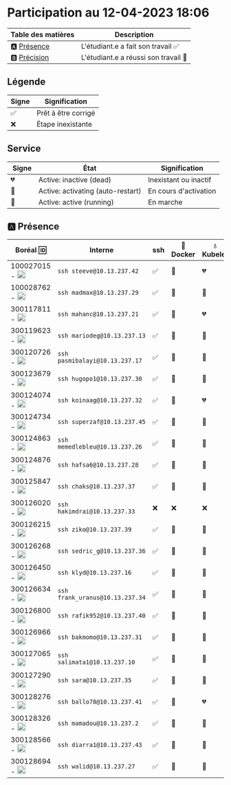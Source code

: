 # Participation au 12-04-2023 18:06

| Table des matières            | Description                                             |
|-------------------------------|---------------------------------------------------------|
| :a: [Présence](#a-présence)   | L'étudiant.e a fait son travail    :white_check_mark:   |
| :b: [Précision](#b-précision) | L'étudiant.e a réussi son travail  :tada:               |

## Légende

| Signe              | Signification                 |
|--------------------|-------------------------------|
| :white_check_mark: | Prêt à être corrigé           |
| :x:                | Étape inexistante             |

## Service

| Signe           | État                              | Signification                 |
|-----------------|-----------------------------------|-------------------------------|
| :broken_heart:    | Active: inactive (dead)           | Inexistant ou inactif         |
| :orange_heart: | Active: activating (auto-restart) | En cours d'activation         |
| :green_heart:  | Active: active (running)          | En marche                     |

## :a: Présence

| Boréal :id: | Interne | ssh | :whale: Docker | :droplet: Kubelet | :minidisc: iSCSI |:dvd: LV        |
|-------------|---------|-----|----------------|-------------------|------------------|----------------|
| 100027015 - <image src='https://avatars0.githubusercontent.com/u/97314874?s=460&v=4' width=20 height=20></image> | `ssh steeve@10.13.237.42` | :white_check_mark: | :green_heart: | :broken_heart: | :broken_heart: | :white_check_mark: |
| 100028762 - <image src='https://avatars0.githubusercontent.com/u/96226008?s=460&v=4' width=20 height=20></image> | `ssh madmax@10.13.237.29` | :white_check_mark: | :green_heart: | :green_heart: | :broken_heart: | :white_check_mark: |
| 300117811 - <image src='https://avatars0.githubusercontent.com/u/71027809?s=460&v=4' width=20 height=20></image> | `ssh mahanc@10.13.237.21` | :white_check_mark: | :green_heart: | :broken_heart: | :broken_heart: | :x: |
| 300119623 - <image src='https://avatars0.githubusercontent.com/u/97314467?s=460&v=4' width=20 height=20></image> | `ssh mariodeg@10.13.237.13` | :white_check_mark: | :green_heart: | :orange_heart: | :green_heart: | :white_check_mark: |
| 300120726 - <image src='https://avatars0.githubusercontent.com/u/105461057?s=460&v=4' width=20 height=20></image> | `ssh pasmibalayi@10.13.237.17` | :white_check_mark: | :green_heart: | :green_heart: | :green_heart: | :white_check_mark: |
| 300123679 - <image src='https://avatars0.githubusercontent.com/u/105458655?s=460&v=4' width=20 height=20></image> | `ssh hugopo1@10.13.237.30` | :white_check_mark: | :green_heart: | :green_heart: | :green_heart: | :white_check_mark: |
| 300124074 - <image src='https://avatars0.githubusercontent.com/u/97147101?s=460&v=4' width=20 height=20></image> | `ssh koinaag@10.13.237.32` | :white_check_mark: | :green_heart: | :broken_heart: | :broken_heart: | :x: |
| 300124734 - <image src='https://avatars0.githubusercontent.com/u/94937145?s=460&v=4' width=20 height=20></image> | `ssh superzaf@10.13.237.45` | :white_check_mark: | :green_heart: | :green_heart: | :green_heart: | :white_check_mark: |
| 300124863 - <image src='https://avatars0.githubusercontent.com/u/97644305?s=460&v=4' width=20 height=20></image> | `ssh memedlebleu@10.13.237.26` | :white_check_mark: | :green_heart: | :orange_heart: | :green_heart: | :white_check_mark: |
| 300124876 - <image src='https://avatars0.githubusercontent.com/u/98238582?s=460&v=4' width=20 height=20></image> | `ssh hafsa6@10.13.237.28` | :white_check_mark: | :green_heart: | :green_heart: | :broken_heart: | :x: |
| 300125847 - <image src='https://avatars0.githubusercontent.com/u/97644650?s=460&v=4' width=20 height=20></image> | `ssh chaks@10.13.237.37` | :white_check_mark: | :green_heart: | :orange_heart: | :green_heart: | :white_check_mark: |
| 300126020 - <image src='https://avatars0.githubusercontent.com/u/97989532?s=460&v=4' width=20 height=20></image> | `ssh hakimdrai@10.13.237.33` | :x: | :x: | :x: | :x: | :x: | :x: |
| 300126215 - <image src='https://avatars0.githubusercontent.com/u/118313035?s=460&v=4' width=20 height=20></image> | `ssh ziko@10.13.237.39` | :white_check_mark: | :green_heart: | :orange_heart: | :green_heart: | :white_check_mark: |
| 300126268 - <image src='https://avatars0.githubusercontent.com/u/97314948?s=460&v=4' width=20 height=20></image> | `ssh sedric_g@10.13.237.36` | :white_check_mark: | :green_heart: | :orange_heart: | :green_heart: | :white_check_mark: |
| 300126450 - <image src='https://avatars0.githubusercontent.com/u/94937535?s=460&v=4' width=20 height=20></image> | `ssh klyd@10.13.237.16` | :white_check_mark: | :green_heart: | :green_heart: | :green_heart: | :x: |
| 300126634 - <image src='https://avatars0.githubusercontent.com/u/97324827?s=460&v=4' width=20 height=20></image> | `ssh frank_uranus@10.13.237.34` | :white_check_mark: | :green_heart: | :orange_heart: | :green_heart: | :white_check_mark: |
| 300126800 - <image src='https://avatars0.githubusercontent.com/u/105135304?s=460&v=4' width=20 height=20></image> | `ssh rafik952@10.13.237.40` | :white_check_mark: | :green_heart: | :green_heart: | :green_heart: | :white_check_mark: |
| 300126966 - <image src='https://avatars0.githubusercontent.com/u/94937166?s=460&v=4' width=20 height=20></image> | `ssh bakmomo@10.13.237.31` | :white_check_mark: | :green_heart: | :green_heart: | :green_heart: | :white_check_mark: |
| 300127065 - <image src='https://avatars0.githubusercontent.com/u/97314712?s=460&v=4' width=20 height=20></image> | `ssh salimata1@10.13.237.10` | :white_check_mark: | :green_heart: | :orange_heart: | :green_heart: | :white_check_mark: |
| 300127290 - <image src='https://avatars0.githubusercontent.com/u/105463700?s=460&v=4' width=20 height=20></image> | `ssh sara@10.13.237.35` | :white_check_mark: | :green_heart: | :green_heart: | :green_heart: | :white_check_mark: |
| 300128276 - <image src='https://avatars0.githubusercontent.com/u/113144317?s=460&v=4' width=20 height=20></image> | `ssh ballo78@10.13.237.41` | :white_check_mark: | :green_heart: | :broken_heart: | :broken_heart: | :x: |
| 300128326 - <image src='https://avatars0.githubusercontent.com/u/105472970?s=460&v=4' width=20 height=20></image> | `ssh mamadou@10.13.237.2` | :white_check_mark: | :green_heart: | :green_heart: | :green_heart: | :white_check_mark: |
| 300128566 - <image src='https://avatars0.githubusercontent.com/u/101542761?s=460&v=4' width=20 height=20></image> | `ssh diarra1@10.13.237.43` | :white_check_mark: | :green_heart: | :orange_heart: | :green_heart: | :x: |
| 300128694 - <image src='https://avatars0.githubusercontent.com/u/105947276?s=460&v=4' width=20 height=20></image> | `ssh walid@10.13.237.27` | :white_check_mark: | :green_heart: | :green_heart: | :green_heart: | :white_check_mark: |
